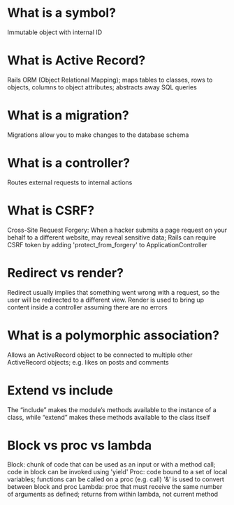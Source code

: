 # What is a symbol?
Immutable object with internal ID

# What is Active Record?
Rails ORM (Object Relational Mapping); maps tables to classes, rows to objects, columns to object attributes; abstracts away SQL queries

# What is a migration?
Migrations allow you to make changes to the database schema

# What is a controller?
Routes external requests to internal actions

# What is CSRF?
Cross-Site Request Forgery: When a hacker submits a page request on your behalf to a different website, may reveal sensitive data; Rails can require CSRF token by adding 'protect_from_forgery' to ApplicationController

# Redirect vs render?
Redirect usually implies that something went wrong with a request, so the user will be redirected to a different view. Render is used to bring up content inside a controller assuming there are no errors

# What is a polymorphic association?
Allows an ActiveRecord object to be connected to multiple other ActiveRecord objects; e.g. likes on posts and comments

# Extend vs include
The “include” makes the module’s methods available to the instance of a class, while “extend” makes these methods available to the class itself

# Block vs proc vs lambda
Block: chunk of code that can be used as an input or with a method call; code in block can be invoked using 'yield'
Proc: code bound to a set of local variables; functions can be called on a proc (e.g. call)
'&' is used to convert between block and proc
Lambda: proc that must receive the same number of arguments as defined; returns from within lambda, not current method